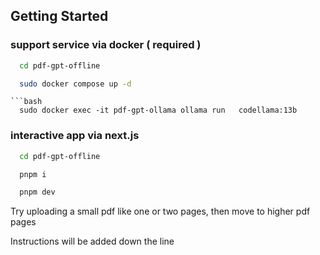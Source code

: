 ## Getting Started

### support service via docker ( required  )

```bash
  cd pdf-gpt-offline
```
```bash
  sudo docker compose up -d
```
```
```bash
  sudo docker exec -it pdf-gpt-ollama ollama run   codellama:13b
```

### interactive app via next.js
```bash
  cd pdf-gpt-offline
```
```bash
  pnpm i
```
```bash
  pnpm dev
```

Try uploading a small pdf like one or two pages, then move to higher pdf pages

Instructions will be added down the line  

